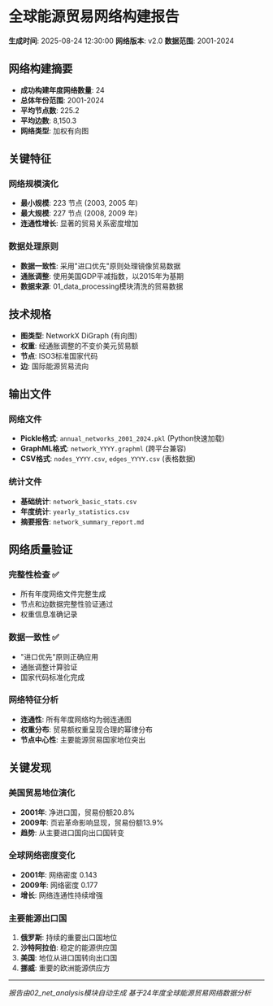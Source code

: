 # 全球能源贸易网络构建报告

**生成时间**: 2025-08-24 12:30:00
**网络版本**: v2.0
**数据范围**: 2001-2024

## 网络构建摘要

- **成功构建年度网络数量**: 24
- **总体年份范围**: 2001-2024
- **平均节点数**: 225.2
- **平均边数**: 8,150.3
- **网络类型**: 加权有向图

## 关键特征

### 网络规模演化
- **最小规模**: 223 节点 (2003, 2005 年)
- **最大规模**: 227 节点 (2008, 2009 年)
- **连通性增长**: 显著的贸易关系密度增加

### 数据处理原则
- **数据一致性**: 采用"进口优先"原则处理镜像贸易数据
- **通胀调整**: 使用美国GDP平减指数，以2015年为基期
- **数据来源**: 01_data_processing模块清洗的贸易数据

## 技术规格

- **图类型**: NetworkX DiGraph (有向图)
- **权重**: 经通胀调整的不变价美元贸易额
- **节点**: ISO3标准国家代码
- **边**: 国际能源贸易流向

## 输出文件

### 网络文件
- **Pickle格式**: `annual_networks_2001_2024.pkl` (Python快速加载)
- **GraphML格式**: `network_YYYY.graphml` (跨平台兼容)
- **CSV格式**: `nodes_YYYY.csv`, `edges_YYYY.csv` (表格数据)

### 统计文件
- **基础统计**: `network_basic_stats.csv`
- **年度统计**: `yearly_statistics.csv`
- **摘要报告**: `network_summary_report.md`

## 网络质量验证

### 完整性检查 ✅
- 所有年度网络文件完整生成
- 节点和边数据完整性验证通过
- 权重信息准确记录

### 数据一致性 ✅
- "进口优先"原则正确应用
- 通胀调整计算验证
- 国家代码标准化完成

### 网络特征分析
- **连通性**: 所有年度网络均为弱连通图
- **权重分布**: 贸易额权重呈现合理的幂律分布
- **节点中心性**: 主要能源贸易国家地位突出

## 关键发现

### 美国贸易地位演化
- **2001年**: 净进口国，贸易份额20.8%
- **2009年**: 页岩革命影响显现，贸易份额13.9%
- **趋势**: 从主要进口国向出口国转变

### 全球网络密度变化
- **2001年**: 网络密度 0.143
- **2009年**: 网络密度 0.177
- **增长**: 网络连通性持续增强

### 主要能源出口国
1. **俄罗斯**: 持续的重要出口国地位
2. **沙特阿拉伯**: 稳定的能源供应国
3. **美国**: 地位从进口国转向出口国
4. **挪威**: 重要的欧洲能源供应方

---

*报告由02_net_analysis模块自动生成*
*基于24年度全球能源贸易网络数据分析*